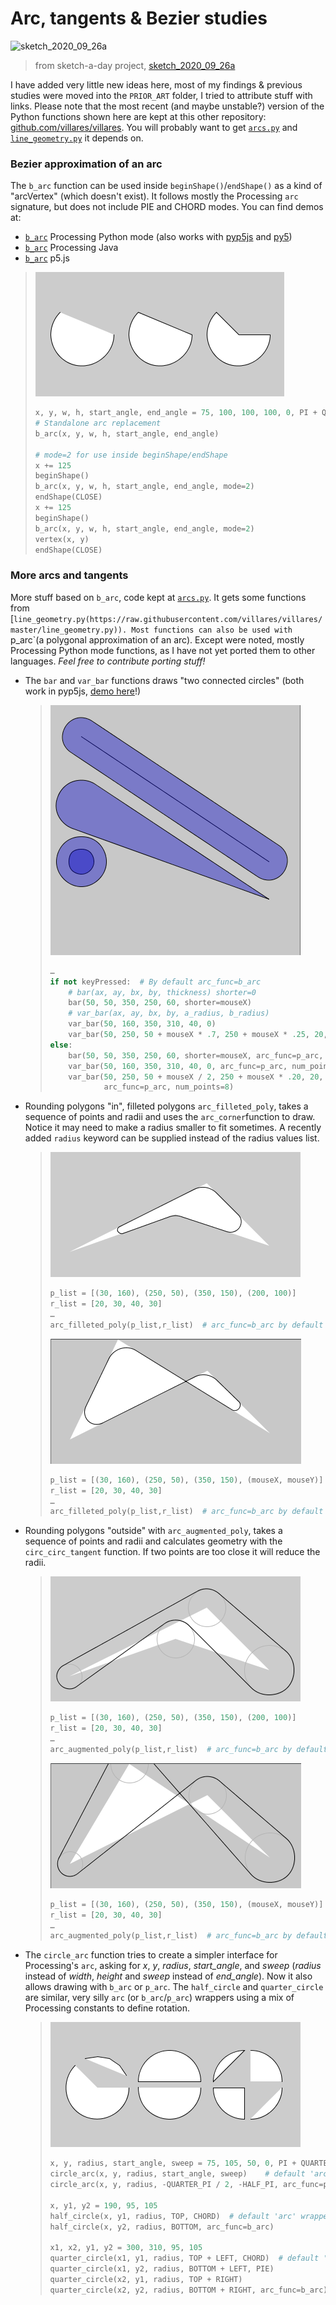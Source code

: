#  Arc, tangents & Bezier studies

![sketch_2020_09_26a](https://raw.githubusercontent.com/villares/sketch-a-day/master/2020/sketch_2020_09_26a/sketch_2020_09_26a.gif)
> from sketch-a-day project, [sketch_2020_09_26a](https://github.com/villares/sketch-a-day/tree/master/2020/sketch_2020_09_26a)

I have added very little new ideas here, most of my findings & previous studies were moved into the `PRIOR_ART` folder, I tried to attribute stuff with links. Please note that the most recent (and maybe unstable?) version of the Python functions shown here are kept at this other repository: [github.com/villares/villares](https://raw.githubusercontent.com/villares/villares/master/arcs.py). You will probably want to get [`arcs.py`](https://raw.githubusercontent.com/villares/villares/master/arcs.py) and [`line_geometry.py`](https://raw.githubusercontent.com/villares/villares/master/line_geometry.py) it depends on.


### Bezier approximation of an arc

The `b_arc` function can be used inside `beginShape()`/`endShape()` as a kind of "arcVertex" (which doesn't exist). It follows mostly the Processing `arc` signature, but does not include PIE and CHORD modes. You can find demos at:

  - [`b_arc`](/villares_bezier_arc_aproximation/villares_bezier_arc_aproximation.pyde) Processing Python mode (also works with [pyp5js](berinhard.github.io/pyp5js) and [py5](http://py5.pixora.io))
  - [`b_arc`](/villares_bezier_arc_aproximation_java/villares_bezier_arc_aproximation_java.pde) Processing Java 
  - [`b_arc`](/villares_bezier_arc_aproximation_p5js/villares_bezier_arc_aproximation_p5js.js) p5.js

   > ![b_arc](villares_bezier_arc_aproximation/b_arc.png)
   > ```python
   > x, y, w, h, start_angle, end_angle = 75, 100, 100, 100, 0, PI + QUARTER_PI
   > # Standalone arc replacement
   > b_arc(x, y, w, h, start_angle, end_angle)
   >
   > # mode=2 for use inside beginShape/endShape
   > x += 125
   > beginShape()
   > b_arc(x, y, w, h, start_angle, end_angle, mode=2) 
   > endShape(CLOSE)
   > x += 125
   > beginShape()
   > b_arc(x, y, w, h, start_angle, end_angle, mode=2)
   > vertex(x, y)
   > endShape(CLOSE)
   > ```

### More arcs and tangents

More stuff based on `b_arc`, code kept at [`arcs.py`](https://raw.githubusercontent.com/villares/villares/master/arcs.py). It gets some functions from [`line_geometry.py(https://raw.githubusercontent.com/villares/villares/master/line_geometry.py)). Most functions can also be used with `p_arc`(a polygonal approximation of an arc). Except were noted, mostly Processing Python mode functions, as I have not yet ported them to other languages. *Feel free to contribute porting stuff!*

- The `bar` and `var_bar` functions draws "two connected circles" (both work in pyp5js, [demo here](https://abav.lugaralgum.com/arc_tangents_and_bezier_studies/villares_arcs_and_bars_pyp5js/)!)

    > ![](villares_arcs_and_bars/villares_arcs_and_bars.gif)
    > ```python
    > …
    > if not keyPressed:  # By default arc_func=b_arc
    >     # bar(ax, ay, bx, by, thickness) shorter=0 
    >     bar(50, 50, 350, 250, 60, shorter=mouseX)
    >     # var_bar(ax, ay, bx, by, a_radius, b_radius)
    >     var_bar(50, 160, 350, 310, 40, 0)
    >     var_bar(50, 250, 50 + mouseX * .7, 250 + mouseX * .25, 20, 40)
    > else:
    >     bar(50, 50, 350, 250, 60, shorter=mouseX, arc_func=p_arc, num_points=3)
    >     var_bar(50, 160, 350, 310, 40, 0, arc_func=p_arc, num_points=6)
    >     var_bar(50, 250, 50 + mouseX / 2, 250 + mouseX * .20, 20, 40,
    >             arc_func=p_arc, num_points=8)
    > ```

- Rounding polygons "in", filleted polygons `arc_filleted_poly`, takes a sequence of points and radii and uses the `arc_corner`function to draw. Notice it may need to make a radius smaller to fit sometimes. A recently added `radius` keyword can be supplied instead of the radius values list.

   > ![](villares_filleted_and_arc_augmented_polys/arc_filleted_poly.png)
   > ```python
   > p_list = [(30, 160), (250, 50), (350, 150), (200, 100)]
   > r_list = [20, 30, 40, 30]
   > …
   > arc_filleted_poly(p_list,r_list)  # arc_func=b_arc by default
   > ```
   > ![](villares_filleted_and_arc_augmented_polys/arc_filleted_poly.gif)
   > ```python
   > p_list = [(30, 160), (250, 50), (350, 150), (mouseX, mouseY)]
   > r_list = [20, 30, 40, 30]
   > …
   > arc_filleted_poly(p_list,r_list)  # arc_func=b_arc by default
   > ```

- Rounding polygons "outside" with `arc_augmented_poly`, takes a sequence of points and radii and calculates geometry with the `circ_circ_tangent` function. If two points are too close it will reduce the radii.

   > ![](villares_filleted_and_arc_augmented_polys/arc_augmented_poly.png)
   > ```python
   > p_list = [(30, 160), (250, 50), (350, 150), (200, 100)]
   > r_list = [20, 30, 40, 30]
   > …
   > arc_augmented_poly(p_list,r_list)  # arc_func=b_arc by default
   > ```
   > ![](villares_filleted_and_arc_augmented_polys/arc_augmented_poly.gif)
   > ```python
   > p_list = [(30, 160), (250, 50), (350, 150), (mouseX, mouseY)]
   > r_list = [20, 30, 40, 30]
   > …
   > arc_augmented_poly(p_list,r_list)  # arc_func=b_arc by default
   > ```

- The `circle_arc` function tries to create a simpler interface for Processing's `arc`, asking for *x*, *y*, *radius*, *start_angle*, and *sweep* (*radius* instead of *width*, *height* and *sweep* instead of *end_angle*). Now it also allows drawing with `b_arc` or `p_arc`. The `half_circle` and `quarter_circle` are similar, very silly `arc` (or `b_arc`/`p_arc`) wrappers using a mix of Processing constants to define rotation.

    > ![circle_arc](villares_bezier_arc_aproximation/circle_arc.png)
    > ```python
    > x, y, radius, start_angle, sweep = 75, 105, 50, 0, PI + QUARTER_PI
    > circle_arc(x, y, radius, start_angle, sweep)    # default 'arc' wrapper mode
    > circle_arc(x, y, radius, -QUARTER_PI / 2, -HALF_PI, arc_func=p_arc, num_points=4)
    > 
    > x, y1, y2 = 190, 95, 105
    > half_circle(x, y1, radius, TOP, CHORD)  # default 'arc' wrapper mode
    > half_circle(x, y2, radius, BOTTOM, arc_func=b_arc)
    > 
    > x1, x2, y1, y2 = 300, 310, 95, 105
    > quarter_circle(x1, y1, radius, TOP + LEFT, CHORD)  # default 'arc' wrapper mode
    > quarter_circle(x1, y2, radius, BOTTOM + LEFT, PIE)
    > quarter_circle(x2, y1, radius, TOP + RIGHT)
    > quarter_circle(x2, y2, radius, BOTTOM + RIGHT, arc_func=b_arc)
    > ```

```

```
